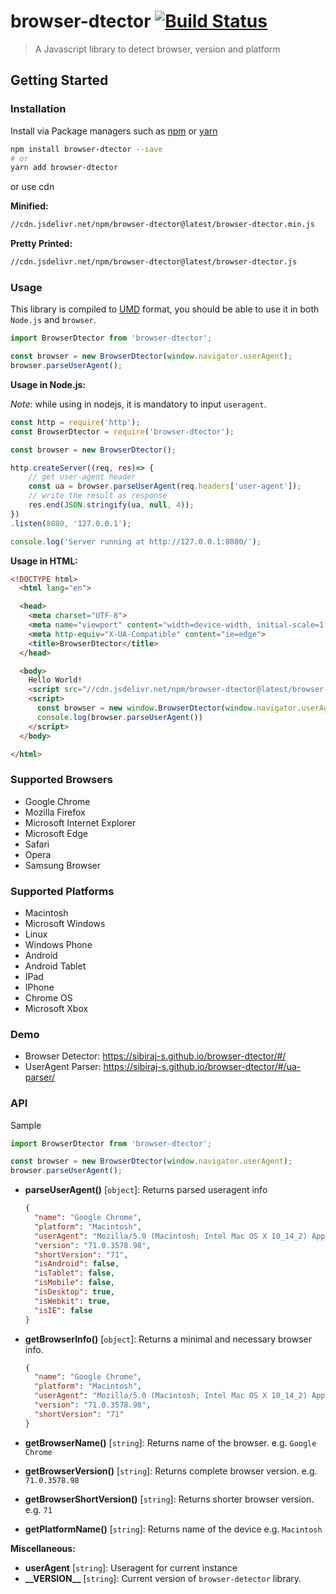 # browser-dtector [![Build Status](https://travis-ci.com/sibiraj-s/browser-dtector.svg?branch=master)](https://travis-ci.com/sibiraj-s/browser-dtector)

> A Javascript library to detect browser, version and platform

## Getting Started

### Installation

Install via Package managers such as [npm][npm] or [yarn][yarn]

```bash
npm install browser-dtector --save
# or
yarn add browser-dtector
```

or use cdn

**Minified:**

```bash
//cdn.jsdelivr.net/npm/browser-dtector@latest/browser-dtector.min.js
```

**Pretty Printed:**

```bash
//cdn.jsdelivr.net/npm/browser-dtector@latest/browser-dtector.js
```

### Usage

This library is compiled to [UMD][umd] format, you should be able to use it in both `Node.js` and `browser`.

```js
import BrowserDtector from 'browser-dtector';

const browser = new BrowserDtector(window.navigator.userAgent);
browser.parseUserAgent();
```

**Usage in Node.js:**

_Note_: while using in nodejs, it is mandatory to input `useragent`.

```js
const http = require('http');
const BrowserDtector = require('browser-dtector');

const browser = new BrowserDtector();

http.createServer((req, res)=> {
    // get user-agent header
    const ua = browser.parseUserAgent(req.headers['user-agent']);
    // write the result as response
    res.end(JSON.stringify(ua, null, 4));
})
.listen(8080, '127.0.0.1');

console.log('Server running at http://127.0.0.1:8080/');
```

**Usage in HTML:**

```html
<!DOCTYPE html>
  <html lang="en">

  <head>
    <meta charset="UTF-8">
    <meta name="viewport" content="width=device-width, initial-scale=1.0">
    <meta http-equiv="X-UA-Compatible" content="ie=edge">
    <title>BrowserDtector</title>
  </head>

  <body>
    Hello World!
    <script src="//cdn.jsdelivr.net/npm/browser-dtector@latest/browser-dtector.min.js"></script>
    <script>
      const browser = new window.BrowserDtector(window.navigator.userAgent); // or new BrowserDtector()
      console.log(browser.parseUserAgent())
    </script>
  </body>

</html>
```

### Supported Browsers

- Google Chrome
- Mozilla Firefox
- Microsoft Internet Explorer
- Microsoft Edge
- Safari
- Opera
- Samsung Browser

### Supported Platforms

- Macintosh
- Microsoft Windows
- Linux
- Windows Phone
- Android
- Android Tablet
- IPad
- IPhone
- Chrome OS
- Microsoft Xbox

### Demo

- Browser Detector: <https://sibiraj-s.github.io/browser-dtector/#/>
- UserAgent Parser: <https://sibiraj-s.github.io/browser-dtector/#/ua-parser/>

### API

Sample

```js
import BrowserDtector from 'browser-dtector';

const browser = new BrowserDtector(window.navigator.userAgent);
browser.parseUserAgent();
```

- **parseUserAgent()** [`object`]: Returns parsed useragent info

   ```json
   {
     "name": "Google Chrome",
     "platform": "Macintosh",
     "userAgent": "Mozilla/5.0 (Macintosh; Intel Mac OS X 10_14_2) AppleWebKit/537.36 (KHTML, like Gecko) ...",
     "version": "71.0.3578.98",
     "shortVersion": "71",
     "isAndroid": false,
     "isTablet": false,
     "isMobile": false,
     "isDesktop": true,
     "isWebkit": true,
     "isIE": false
   }
   ```

- **getBrowserInfo()** [`object`]: Returns a minimal and necessary browser info.

  ```json
  {
    "name": "Google Chrome",
    "platform": "Macintosh",
    "userAgent": "Mozilla/5.0 (Macintosh; Intel Mac OS X 10_14_2) AppleWebKit/537.36 (KHTML, like Gecko) ...",
    "version": "71.0.3578.98",
    "shortVersion": "71"
  }
  ```

- **getBrowserName()** [`string`]: Returns name of the browser. e.g. `Google Chrome`
- **getBrowserVersion()** [`string`]: Returns complete browser version. e.g. `71.0.3578.98`
- **getBrowserShortVersion()** [`string`]: Returns shorter browser version. e.g. `71`
- **getPlatformName()** [`string`]: Returns name of the device e.g. `Macintosh`

**Miscellaneous:**

- **userAgent** [`string`]: Useragent for current instance
- **\_\_VERSION\_\_** [`string`]: Current version of `browser-detector` library.

[npm]: https://www.npmjs.com/
[yarn]: https://yarnpkg.com/lang/en/
[umd]: https://github.com/umdjs/umd
